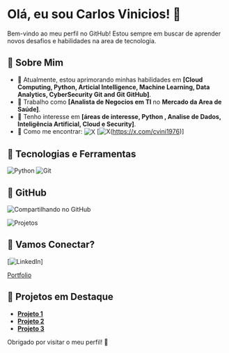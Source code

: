 # Olá, eu sou Carlos Vinicios! 

Bem-vindo ao meu perfil no GitHub! Estou sempre em buscar de aprender novos desafios e habilidades na area de tecnologia.

##  Sobre Mim
-  Atualmente, estou aprimorando minhas habilidades em **[Cloud Computing, Python, Articial Intelligence, Machine Learning, Data Analytics, CyberSecurity Git and Git GitHub]**.
-  Trabalho como **[Analista de Negocios em TI** no **Mercado da Area de Saúde]**.
-  Tenho interesse em **[áreas de interesse, Python , Analise de Dados, Inteligência Artificial, Cloud e Security]**.
-  Como me encontrar: <img align="center" alt="X" src="https://img.shields.io/badge/X-000?style=for-the-badge&logo=x">
                       [![X](https://img.shields.io/badge/X-000?style=for-the-badge&logo=x)(https://x.com/cvini1976)]

## ️ Tecnologias e Ferramentas

![Python](https://img.shields.io/badge/Python-000?style=for-the-badge&logo=python)
![Git](https://img.shields.io/badge/Git-000?style=for-the-badge&logo=git)

##  GitHub
![Compartilhando no GitHub]()

![Projetos]()

##  Vamos Conectar?
[![LinkedIn](https://www.linkedin.com/in/carlosviniciosferreira/)]

[Portfolio]()

##  Projetos em Destaque
- [**Projeto 1**]()
- [**Projeto 2**]()
- [**Projeto 3**]()

Obrigado por visitar o meu perfil! 
